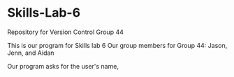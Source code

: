# Skills-Lab-6
Repository for Version Control Group 44


This is our program for Skills lab 6
Our group members for Group 44: Jason, Jenn, and Aidan

Our program asks for the user's name, 